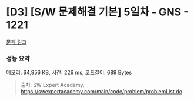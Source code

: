 # [D3] [S/W 문제해결 기본] 5일차 - GNS - 1221 

[문제 링크](https://swexpertacademy.com/main/code/problem/problemDetail.do?contestProbId=AV14jJh6ACYCFAYD) 

### 성능 요약

메모리: 64,956 KB, 시간: 226 ms, 코드길이: 689 Bytes



> 출처: SW Expert Academy, https://swexpertacademy.com/main/code/problem/problemList.do
